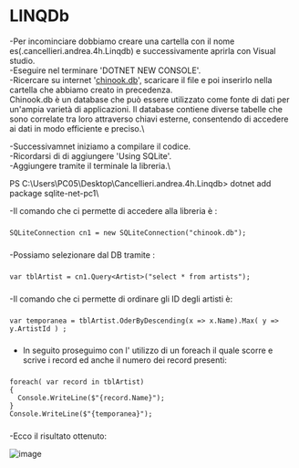 # LINQDb
-Per incominciare dobbiamo creare una cartella con il nome es(.cancellieri.andrea.4h.Linqdb) e successivamente aprirla con Visual studio.\
-Eseguire nel terminare 'DOTNET NEW CONSOLE'.\
-Ricercare su internet '[chinook.db](https://www.sqlitetutorial.net/sqlite-sample-database/)', scaricare il file e poi inserirlo nella cartella che abbiamo creato in precedenza.\
Chinook.db è un database che può essere utilizzato come fonte di dati per un'ampia varietà di applicazioni. Il database contiene diverse tabelle che sono correlate tra loro attraverso chiavi esterne, consentendo di accedere ai dati in modo efficiente e preciso.\


-Successivamnet iniziamo a compilare il codice.\
-Ricordarsi di di aggiungere 'Using SQLite'.\
-Aggiungere tramite il terminale la libreria.\

PS C:\Users\PC05\Desktop\Cancellieri.andrea.4h.Linqdb> dotnet  add package sqlite-net-pc1\

-Il comando che ci permette di accedere alla libreria è :
###
    SQLiteConnection cn1 = new SQLiteConnection("chinook.db");
###

-Possiamo selezionare dal DB tramite :
###
    var tblArtist = cn1.Query<Artist>("select * from artists");
###

-Il comando che ci permette di ordinare gli ID degli artisti è:
###
    var temporanea = tblArtist.OderByDescending(x => x.Name).Max( y => y.ArtistId ) ;
###    

- In seguito proseguimo con l' utilizzo di un foreach il quale scorre  e scrive i record ed anche il numero dei record presenti:
###
    foreach( var record in tblArtist)
    {
      Console.WriteLine($"{record.Name}");
    }
    Console.WriteLine($"{temporanea}");
###
    
-Ecco il risultato ottenuto:

![image](https://github.com/Keinssz/LINQDb/assets/116791211/97e1196e-659a-4640-8ecb-7f052abc90e1)

